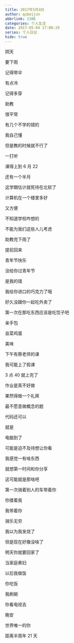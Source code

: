 ```yaml
---
title: 2017年5月4日
author: qubeijun
abbrlink: 1306
categories: 个人生活
date: 2017-05-04 17:00:29
series: 个人日记
hide: true
---
```


阴天

要下雨

记得带伞

有点冷

记得多穿

助教

很平常

有几个不学的错的

我自己懂

但是教的时候就不行了

一打听

课得上到 6 月 22

还有一个半月

这学期估计就死待在北软了

计算机在一个楼里多好

又方便

不知道学校咋想的

不能为我们这些人儿考虑

助教完下雨了

提前回来

青年节快乐

没给你过青年节

是我的错

我给你进口的巧克力了哦

好久没跟你一起吃外卖了

第一次在那吃东西应该是吃饺子吧

亲手包

韭菜鸡蛋

美味

下午有蔡老师的课

我可能上了假课

3 点 40 就上完了

作业是真不好做

果然得做一个礼拜

最不愿意做概念的题

代码还可以

就是

电脑到了

可能是迫不及待想让你看

我感觉一有啥东西

就想第一时间和你分享

这可能就是那啥吧

第一次骑着别人的车带着你

你搂着我

我带着你

骑乐无穷

我以为我发烧了

但是现在好像没啥了

明天你就要回家了

当家庭煮妇

以后我做饭

你吃饭

我刷碗

你看电视去

晚安

世界唯一的你

距离半周年 21 天
